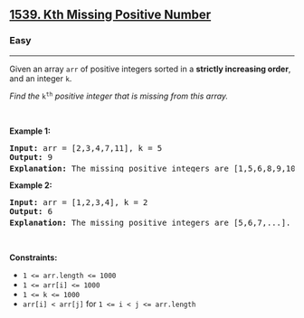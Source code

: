 <h2><a href="https://leetcode.com/problems/kth-missing-positive-number/">1539. Kth Missing Positive Number</a></h2><h3>Easy</h3><hr><div style="user-select: auto;"><p style="user-select: auto;">Given an array <code style="user-select: auto;">arr</code>&nbsp;of positive integers&nbsp;sorted in a <strong style="user-select: auto;">strictly increasing order</strong>, and an integer <code style="user-select: auto;"><font face="monospace" style="user-select: auto;">k</font></code>.</p>

<p style="user-select: auto;"><em style="user-select: auto;">Find the </em><font face="monospace" style="user-select: auto;"><code style="user-select: auto;">k<sup style="user-select: auto;">th</sup></code></font><em style="user-select: auto;">&nbsp;positive integer that is missing from this array.</em></p>

<p style="user-select: auto;">&nbsp;</p>
<p style="user-select: auto;"><strong style="user-select: auto;">Example 1:</strong></p>

<pre style="user-select: auto;"><strong style="user-select: auto;">Input:</strong> arr = [2,3,4,7,11], k = 5
<strong style="user-select: auto;">Output:</strong> 9
<strong style="user-select: auto;">Explanation: </strong>The missing positive integers are [1,5,6,8,9,10,12,13,...]. The 5<sup style="user-select: auto;">th</sup>&nbsp;missing positive integer is 9.
</pre>

<p style="user-select: auto;"><strong style="user-select: auto;">Example 2:</strong></p>

<pre style="user-select: auto;"><strong style="user-select: auto;">Input:</strong> arr = [1,2,3,4], k = 2
<strong style="user-select: auto;">Output:</strong> 6
<strong style="user-select: auto;">Explanation: </strong>The missing positive integers are [5,6,7,...]. The 2<sup style="user-select: auto;">nd</sup> missing positive integer is 6.
</pre>

<p style="user-select: auto;">&nbsp;</p>
<p style="user-select: auto;"><strong style="user-select: auto;">Constraints:</strong></p>

<ul style="user-select: auto;">
	<li style="user-select: auto;"><code style="user-select: auto;">1 &lt;= arr.length &lt;= 1000</code></li>
	<li style="user-select: auto;"><code style="user-select: auto;">1 &lt;= arr[i] &lt;= 1000</code></li>
	<li style="user-select: auto;"><code style="user-select: auto;">1 &lt;= k &lt;= 1000</code></li>
	<li style="user-select: auto;"><code style="user-select: auto;">arr[i] &lt; arr[j]</code> for <code style="user-select: auto;">1 &lt;= i &lt; j &lt;= arr.length</code></li>
</ul>
</div>